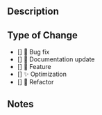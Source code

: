 ## Description
<!-- Provide a brief description of the changes in this PR -->


## Type of Change
<!-- Put an `x` in all the boxes that apply -->

- [] 🐞 Bug fix
- [] 📝 Documentation update
- [] 🚀 Feature
- [] ✨ Optimization
- [] 🔨 Refactor

## Notes
<!-- Add any other information about the PR here --> 

